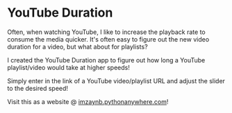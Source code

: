 # YouTube Duration

Often, when watching YouTube, I like to increase the playback rate to consume the media quicker. It's often easy to figure out the new video duration for a video, but what about for playlists?

I created the YouTube Duration app to figure out how long a YouTube playlist/video would take at higher speeds!

Simply enter in the link of a YouTube video/playlist URL and adjust the slider to the desired speed!

Visit this as a website @ [imzaynb.pythonanywhere.com](http://imzaynb.pythonanywhere.com)!
